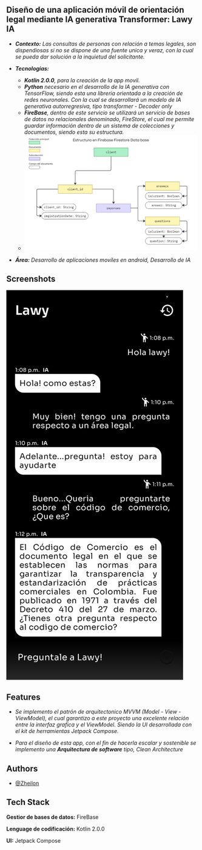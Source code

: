 ## Diseño de una aplicación móvil de orientación legal mediante IA generativa Transformer: Lawy IA

- ****Contexto:***  Las consultas de personas con relación a temas legales, son dispendiosas si no se dispone de una fuente unica y veraz, con la cual se pueda dar solución a la inquietud del solicitante.*

- ***Tecnologias:***
  - ****Kotlin 2.0.0***, para la creación de la app movil.*
  - ****Python*** necesario en el desarrollo de la IA generativa con TensorFlow, siendo esta una libreria orientada a la creación de redes neuronales. Con la cual se desarrollará un modelo de IA generativa autorregresiva, tipo transformer - Decoder only*
  - ****FireBase***, dentro de este servicio se utilizará un servicio de bases de datos no relacionales denominado, FireStore, el cual me permite guardar información dentro de un sistema de colecciones y documentos, siendo esta su estructura.*
  - ![image](app/assets/lawy_db.jpg)
- ****Área:*** Desarrollo de aplicaciones moviles en android, Desarrollo de IA* 

## Screenshots

![App ScreenShot](app/assets/preview_1.jpg)


## Features

- *Se implemento el patrón de arquitectonico MVVM (Model - View - ViewModel), el cual garantizo a este proyecto una excelente relación entre la interfaz grafica y el ViewModel. Siendo la UI desarrollada con el kit de herramientas Jetpack Compose.*

- *Para el diseño de esta app, con el fin de hacerla escalar y sostenible se implemento una ***Arquitectura de software*** tipo, Clean Architecture* 

## Authors

- [@Zheilon](https://www.github.com/Zheilon)


## Tech Stack

**Gestior de bases de datos:** FireBase

**Lenguage de codificación:** Kotlin 2.0.0

**UI:** Jetpack Compose